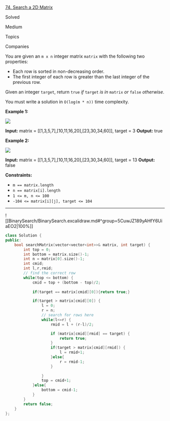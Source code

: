 [74. Search a 2D Matrix](https://leetcode.com/problems/search-a-2d-matrix/)

Solved

Medium

Topics

Companies

You are given an `m x n` integer matrix `matrix` with the following two properties:

- Each row is sorted in non-decreasing order.
- The first integer of each row is greater than the last integer of the previous row.

Given an integer `target`, return `true` _if_ `target` _is in_ `matrix` _or_ `false` _otherwise_.

You must write a solution in `O(log(m * n))` time complexity.

**Example 1:**

![](https://assets.leetcode.com/uploads/2020/10/05/mat.jpg)

**Input:** matrix = [[1,3,5,7],[10,11,16,20],[23,30,34,60]], target = 3
**Output:** true

**Example 2:**

![](https://assets.leetcode.com/uploads/2020/10/05/mat2.jpg)

**Input:** matrix = [[1,3,5,7],[10,11,16,20],[23,30,34,60]], target = 13
**Output:** false

**Constraints:**

- `m == matrix.length`
- `n == matrix[i].length`
- `1 <= m, n <= 100`
- `-104 <= matrix[i][j], target <= 104`

---

![[BinarySearch/BinarySearch.excalidraw.md#^group=5CuwJZ189yAHfY6UiaEO2|100%]]

```cpp
class Solution {
public:
    bool searchMatrix(vector<vector<int>>& matrix, int target) {
        int top = 0;
        int bottom = matrix.size()-1;
        int n = matrix[0].size()-1;
        int cmid;
        int l,r,rmid;
        // find the correct row
        while(top <= bottom) {
            cmid = top + (bottom - top)/2;
            
            if(target == matrix[cmid][0]){return true;}

            if(target > matrix[cmid][0]) {
                l = 0;
                r = n;
                // search for rows here
                while(l<=r) {
                    rmid = l + (r-l)/2;

                    if (matrix[cmid][rmid] == target) {
                        return true;
                    }
                    if(target > matrix[cmid][rmid]) {
                        l = rmid+1;
                    }else{
                        r = rmid-1;
                    }
                    
                }
                top = cmid+1;
            }else{
                bottom = cmid-1;
            }
        }
        return false;
    }
};

```

